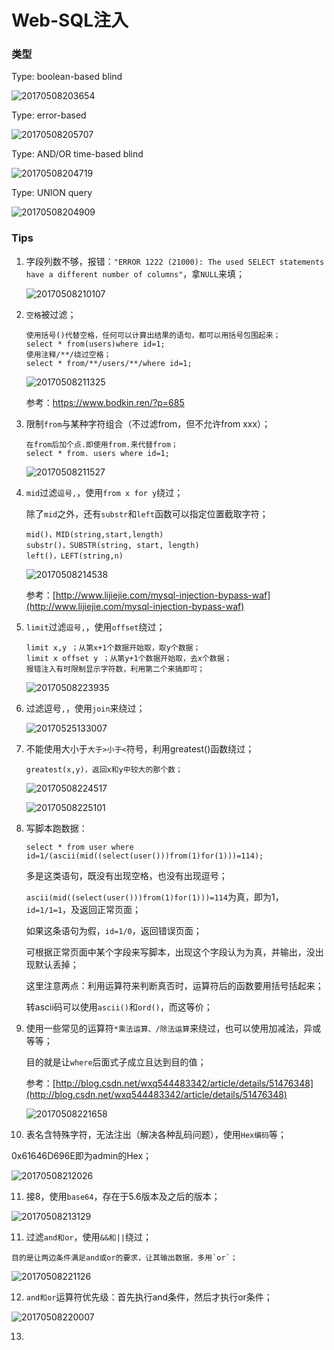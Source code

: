# **Web-SQL注入**

### **类型**

Type: boolean-based blind

![20170508203654](./src/20170508203654.png)

Type: error-based

![20170508205707](./src/20170508205707.png)

Type: AND/OR time-based blind

![20170508204719](./src/20170508204719.png)

Type: UNION query

![20170508204909](./src/20170508204909.png)

### **Tips**

1. 字段列数不够，报错：`"ERROR 1222 (21000): The used SELECT statements have a different number of columns"`，拿`NULL`来填；

   ![20170508210107](./src/20170508210107.png)

2. `空格`被过滤；

   ```mysql
   使用括号()代替空格，任何可以计算出结果的语句，都可以用括号包围起来；
   select * from(users)where id=1;
   使用注释/**/绕过空格；
   select * from/**/users/**/where id=1;
   ```
   ![20170508211325](./src/20170508211325.png)

   参考：https://www.bodkin.ren/?p=685

3. 限制`from`与某种字符组合（不过滤from，但不允许from xxx）；

   ```mysql
   在from后加个点.即使用from.来代替from；
   select * from. users where id=1;
   ```
   ![20170508211527](./src/20170508211527.png)

4. `mid`过滤`逗号,`，使用`from x for y`绕过；

   除了`mid`之外，还有`substr`和`left`函数可以指定位置截取字符；

   ```mysql
   mid()，MID(string,start,length)
   substr()，SUBSTR(string, start, length)
   left()，LEFT(string,n)
   ```

   ![20170508214538](./src/20170508214538.png)

   参考：[http://www.lijiejie.com/mysql-injection-bypass-waf](http://www.lijiejie.com/mysql-injection-bypass-waf)

5. `limit`过滤`逗号,`，使用`offset`绕过；

   ```mysql
   limit x,y ；从第x+1个数据开始取，取y个数据；
   limit x offset y ；从第y+1个数据开始取，去x个数据；
   报错注入有时限制显示字符数，利用第二个来搞即可；
   ```

   ![20170508223935](./src/20170508223935.png)

6. 过滤逗号`,`，使用`join`来绕过；

   ![20170525133007](./src/20170525133007.png)

7. 不能使用大小于`大于>小于<`符号，利用greatest()函数绕过；

   ```mysql
   greatest(x,y)，返回x和y中较大的那个数；
   ```

   ![20170508224517](./src/20170508224517.png)

   ![20170508225101](./src/20170508225101.png)

8. 写脚本跑数据：

   ```mysql
   select * from user where id=1/(ascii(mid((select(user()))from(1)for(1)))=114);
   ```

   多是这类语句，既没有出现空格，也没有出现逗号；

   `ascii(mid((select(user()))from(1)for(1)))=114`为真，即为1，`id=1/1=1`，及返回正常页面；

   如果这条语句为假，`id=1/0`，返回错误页面；

   可根据正常页面中某个字段来写脚本，出现这个字段认为为真，并输出，没出现默认丢掉；

   这里注意两点：利用运算符来判断真否时，运算符后的函数要用括号括起来；

   转ascii码可以使用`ascii()`和`ord()`，而这等价；

9. 使用一些常见的运算符`*乘法运算、/除法运算`来绕过，也可以使用加减法，异或等等；

   目的就是让`where`后面式子成立且达到目的值；

   参考：[http://blog.csdn.net/wxq544483342/article/details/51476348](http://blog.csdn.net/wxq544483342/article/details/51476348)

   ![20170508221658](./src/20170508221658.png)

10. 表名含特殊字符，无法注出（解决各种乱码问题），使用`Hex编码`等；

   0x61646D696E即为admin的Hex；

   ![20170508212026](./src/20170508212026.png)

11. 接8，使用`base64`，存在于5.6版本及之后的版本；

   ![20170508213129](./src/20170508213129.png)

11.  过滤`and和or`，使用`&&和||`绕过；

    目的是让两边条件满足and或or的要求，让其输出数据，多用`or`；

   ![20170508221126](./src/20170508221126.png)

12. `and和or`运算符优先级：首先执行and条件，然后才执行or条件；

   ![20170508220007](./src/20170508220007.png)

13. ​